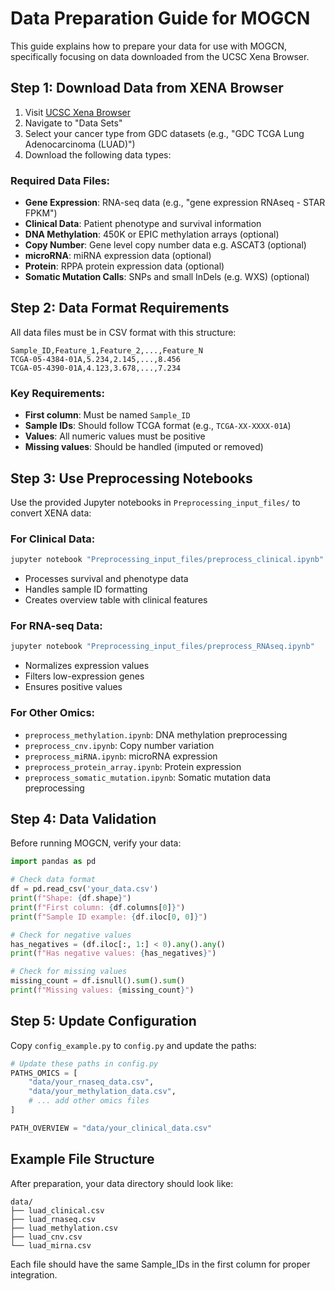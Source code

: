 # Data Preparation Guide for MOGCN

This guide explains how to prepare your data for use with MOGCN, specifically focusing on data downloaded from the UCSC Xena Browser.

## Step 1: Download Data from XENA Browser

1. Visit [UCSC Xena Browser](https://xenabrowser.net/)
2. Navigate to "Data Sets" 
3. Select your cancer type from GDC datasets (e.g., "GDC TCGA Lung Adenocarcinoma (LUAD)")
4. Download the following data types:

### Required Data Files:
- **Gene Expression**: RNA-seq data (e.g., "gene expression RNAseq - STAR FPKM")
- **Clinical Data**: Patient phenotype and survival information
- **DNA Methylation**: 450K or EPIC methylation arrays (optional)
- **Copy Number**: Gene level copy number data e.g. ASCAT3 (optional)  
- **microRNA**: miRNA expression data (optional)
- **Protein**: RPPA protein expression data (optional)
- **Somatic Mutation Calls**: SNPs and small InDels (e.g. WXS) (optional)


## Step 2: Data Format Requirements

All data files must be in CSV format with this structure:

```
Sample_ID,Feature_1,Feature_2,...,Feature_N
TCGA-05-4384-01A,5.234,2.145,...,8.456
TCGA-05-4390-01A,4.123,3.678,...,7.234
```

### Key Requirements:
- **First column**: Must be named `Sample_ID`
- **Sample IDs**: Should follow TCGA format (e.g., `TCGA-XX-XXXX-01A`)
- **Values**: All numeric values must be positive
- **Missing values**: Should be handled (imputed or removed)

## Step 3: Use Preprocessing Notebooks

Use the provided Jupyter notebooks in `Preprocessing_input_files/` to convert XENA data:

### For Clinical Data:
```bash
jupyter notebook "Preprocessing_input_files/preprocess_clinical.ipynb"
```
- Processes survival and phenotype data
- Handles sample ID formatting
- Creates overview table with clinical features

### For RNA-seq Data:
```bash
jupyter notebook "Preprocessing_input_files/preprocess_RNAseq.ipynb"
```
- Normalizes expression values
- Filters low-expression genes
- Ensures positive values

### For Other Omics:
- `preprocess_methylation.ipynb`: DNA methylation preprocessing
- `preprocess_cnv.ipynb`: Copy number variation
- `preprocess_miRNA.ipynb`: microRNA expression
- `preprocess_protein_array.ipynb`: Protein expression
- `preprocess_somatic_mutation.ipynb`: Somatic mutation data preprocessing


## Step 4: Data Validation

Before running MOGCN, verify your data:

```python
import pandas as pd

# Check data format
df = pd.read_csv('your_data.csv')
print(f"Shape: {df.shape}")
print(f"First column: {df.columns[0]}")
print(f"Sample ID example: {df.iloc[0, 0]}")

# Check for negative values
has_negatives = (df.iloc[:, 1:] < 0).any().any()
print(f"Has negative values: {has_negatives}")

# Check for missing values
missing_count = df.isnull().sum().sum()
print(f"Missing values: {missing_count}")
```

## Step 5: Update Configuration

Copy `config_example.py` to `config.py` and update the paths:

```python
# Update these paths in config.py
PATHS_OMICS = [
    "data/your_rnaseq_data.csv",
    "data/your_methylation_data.csv",
    # ... add other omics files
]

PATH_OVERVIEW = "data/your_clinical_data.csv"
```

## Example File Structure

After preparation, your data directory should look like:

```
data/
├── luad_clinical.csv
├── luad_rnaseq.csv
├── luad_methylation.csv
├── luad_cnv.csv
└── luad_mirna.csv
```

Each file should have the same Sample_IDs in the first column for proper integration.